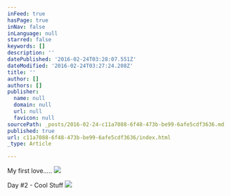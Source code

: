 ```yaml
---
inFeed: true
hasPage: true
inNav: false
inLanguage: null
starred: false
keywords: []
description: ''
datePublished: '2016-02-24T03:28:07.551Z'
dateModified: '2016-02-24T03:27:24.208Z'
title: ''
author: []
authors: []
publisher:
  name: null
  domain: null
  url: null
  favicon: null
sourcePath: _posts/2016-02-24-c11a7088-6f48-473b-be99-6afe5cdf3636.md
published: true
url: c11a7088-6f48-473b-be99-6afe5cdf3636/index.html
_type: Article

---
```

My first love.....
![](https://the-grid-user-content.s3-us-west-2.amazonaws.com/fae71659-09c4-4aba-bf07-22d88daf2117.JPG)

Day \#2 - Cool Stuff
![](https://the-grid-user-content.s3-us-west-2.amazonaws.com/1f82bf55-4bfd-4ed1-a0ca-25beefb85f6a.JPG)
